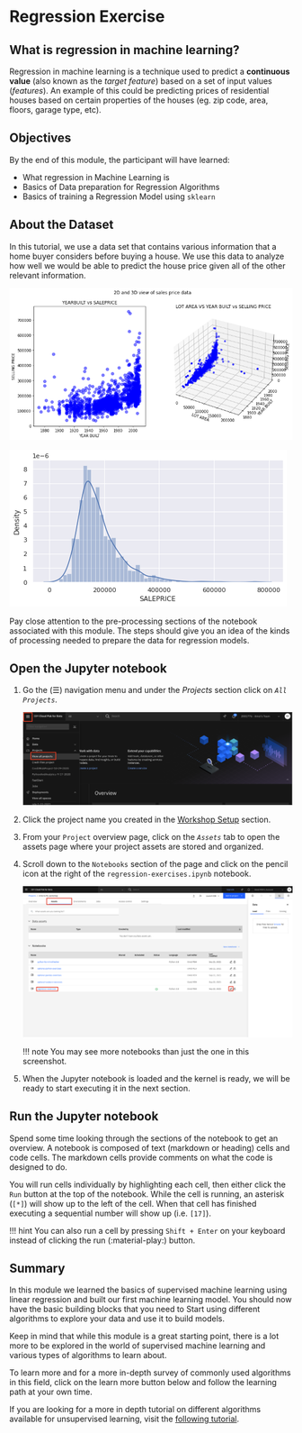 # Regression Exercise

## What is regression in machine learning?

Regression in machine learning is a technique used to predict a **continuous value** (also known as the *target feature*) based on a set of input values (*features*). An example of this could be predicting prices of residential houses based on certain properties of the houses (eg. zip code, area, floors, garage type, etc). 

## Objectives

By the end of this module, the participant will have learned:

- What regression in Machine Learning is
- Basics of Data preparation for Regression Algorithms
- Basics of training a Regression Model using `sklearn`

## About the Dataset

In this tutorial, we use a data set that contains various information that a home buyer considers before buying a house. We use this data to analyze how well we would be able to predict the house price given all of the other relevant information. 

![Scatter Plot of the Data](./assets/images/regression/scatter-plot.png)

![Hist plot of the Data](./assets/images/regression/hist-plot.png)

Pay close attention to the pre-processing sections of the notebook associated with this module. The steps should give you an idea of the kinds of processing needed to prepare the data for regression models.

## Open the Jupyter notebook

1. Go the (☰) navigation menu and under the *Projects* section click on *`All Projects`*.

      ![(☰) Menu -> Projects](./assets/images/python-and-pandas/cpd-menu-projects.png)

2. Click the project name you created in the [Workshop Setup](00-project-setup.md) section.

3. From your `Project` overview page, click on the *`Assets`* tab to open the assets page where your project assets are stored and organized.

4. Scroll down to the `Notebooks` section of the page and click on the pencil icon at the right of the `regression-exercises.ipynb` notebook.

      ![open notebook](./assets/images/regression/regression-notebook.jpg)
    
    !!! note
        You may see more notebooks than just the one in this screenshot.


5. When the Jupyter notebook is loaded and the kernel is ready, we will be ready to start executing it in the next section.

## Run the Jupyter notebook

Spend some time looking through the sections of the notebook to get an overview. A notebook is composed of text (markdown or heading) cells and code cells. The markdown cells provide comments on what the code is designed to do.

You will run cells individually by highlighting each cell, then either click the `Run` button at the top of the notebook. While the cell is running, an asterisk (`[*]`) will show up to the left of the cell. When that cell has finished executing a sequential number will show up (i.e. `[17]`).

!!! hint
    You can also run a cell by pressing `Shift + Enter` on your keyboard instead of clicking the run (:material-play:) button.

## Summary

In this module we learned the basics of supervised machine learning using linear regression and built our first machine learning model. You should now have the basic building blocks that you need to Start using different algorithms to explore your data and use it to build models.

Keep in mind that while this module is a great starting point, there is a lot more to be explored in the world of supervised machine learning and various types of algorithms to learn about. 

To learn more and for a more in-depth survey of commonly used algorithms in this field, click on the learn more button below and follow the learning path at your own time.


If you are looking for a more in depth tutorial on different algorithms available for unsupervised learning, visit the [following tutorial](https://developer.ibm.com/learningpaths/learning-path-machine-learning-for-developers/learn-regression-algorithms/).


